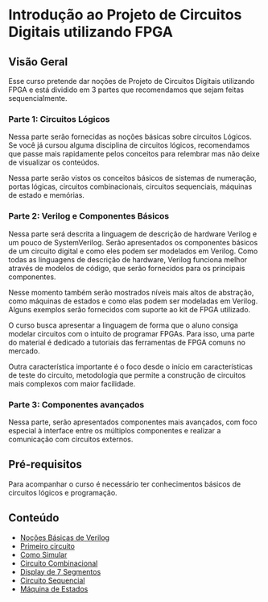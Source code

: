 # Introdução ao Projeto de Circuitos Digitais utilizando FPGA

## Visão Geral

Esse curso pretende dar noções de Projeto de Circuitos Digitais utilizando FPGA e está dividido em 3 partes que recomendamos que sejam feitas sequencialmente.

### Parte 1: Circuitos Lógicos

Nessa parte serão fornecidas as noções básicas sobre circuitos Lógicos. Se você já cursou alguma disciplina de circuitos lógicos, recomendamos que passe mais rapidamente pelos conceitos para relembrar mas não deixe de visualizar os conteúdos.

Nessa parte serão vistos os conceitos básicos de sistemas de numeração, portas lógicas, circuitos combinacionais, circuitos sequenciais, máquinas de estado e memórias.

### Parte 2: Verilog e Componentes Básicos

Nessa parte será descrita a linguagem de descrição de hardware Verilog e um pouco de SystemVerilog. Serão apresentados os componentes básicos de um circuito digital e como eles podem ser modelados em Verilog. Como todas as linguagens de descrição de hardware, Verilog funciona melhor através de modelos de código, que serão fornecidos para os principais componentes.

Nesse momento também serão mostrados níveis mais altos de abstração, como máquinas de estados e como elas podem ser modeladas em Verilog. Alguns exemplos serão fornecidos com suporte ao kit de FPGA utilizado.

O curso busca apresentar a linguagem de forma que o aluno consiga modelar circuitos com o intuito de programar FPGAs. Para isso, uma parte do material é dedicado a tutoriais das ferramentas de FPGA comuns no mercado.

Outra característica importante é o foco desde o início em características de teste do circuito, metodologia que permite a construção de circuitos mais complexos com maior facilidade.

### Parte 3: Componentes avançados

Nessa parte, serão apresentados componentes mais avançados, com foco especial à interface entre os múltiplos componentes e realizar a comunicação com circuitos externos. 

## Pré-requisitos

Para acompanhar o curso é necessário ter conhecimentos básicos de circuitos lógicos e programação.

## Conteúdo

* [Noções Básicas de Verilog](NocoesBasicas.md)
* [Primeiro circuito](PrimeiroCircuito.md)
* [Como Simular](ComoSimular.md)
* [Circuito Combinacional](CircuitoCombinacional.md)
* [Display de 7 Segmentos](Display7Segmentos.md)
* [Circuito Sequencial](CircuitoSequencial.md)
* [Máquina de Estados](MaquinasDeEstados.md)
